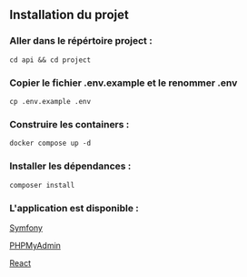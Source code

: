 ## Installation du projet 

### Aller dans le répértoire project :

`cd api && cd project`

### Copier le fichier .env.example et le renommer .env

`cp .env.example .env`

### Construire les containers :

`docker compose up -d`

### Installer les dépendances : 

`composer install`

### L'application est disponible : 

[Symfony](http://localhost:8000) 

[PHPMyAdmin](http://localhost:8080)

[React](http://localhost:3000)




